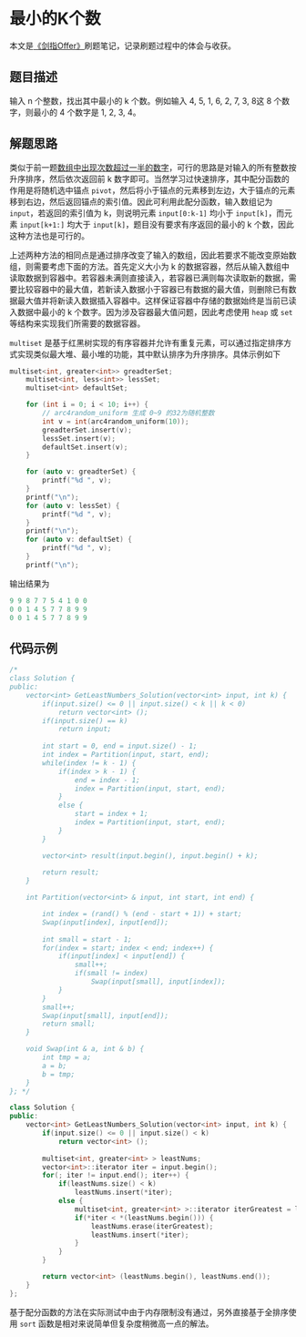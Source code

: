 # 最小的K个数

本文是[《剑指Offer》](https://www.nowcoder.com/ta/coding-interviews?page=1)刷题笔记，记录刷题过程中的体会与收获。

## 题目描述

输入 n 个整数，找出其中最小的 k 个数。例如输入 4, 5, 1, 6, 2, 7, 3, 8这 8 个数字，则最小的 4 个数字是 1, 2, 3, 4。

## 解题思路

类似于前一题[数组中出现次数超过一半的数字]([https://github.com/bhsimon0810/CodingInterviews/tree/master/028-%E6%95%B0%E7%BB%84%E4%B8%AD%E5%87%BA%E7%8E%B0%E6%AC%A1%E6%95%B0%E8%B6%85%E8%BF%87%E4%B8%80%E5%8D%8A%E7%9A%84%E6%95%B0%E5%AD%97](https://github.com/bhsimon0810/CodingInterviews/tree/master/028-数组中出现次数超过一半的数字))，可行的思路是对输入的所有整数按升序排序，然后依次返回前 k 数字即可。当然学习过快速排序，其中配分函数的作用是将随机选中锚点 `pivot`，然后将小于锚点的元素移到左边，大于锚点的元素移到右边，然后返回锚点的索引值。因此可利用此配分函数，输入数组记为`input`，若返回的索引值为 k，则说明元素 `input[0:k-1]` 均小于 `input[k]`，而元素 `input[k+1:]` 均大于 `input[k]`，题目没有要求有序返回的最小的 k 个数，因此这种方法也是可行的。

上述两种方法的相同点是通过排序改变了输入的数组，因此若要求不能改变原始数组，则需要考虑下面的方法。首先定义大小为 k 的数据容器，然后从输入数组中读取数据到容器中。若容器未满则直接读入，若容器已满则每次读取新的数据，需要比较容器中的最大值，若新读入数据小于容器已有数据的最大值，则删除已有数据最大值并将新读入数据插入容器中。这样保证容器中存储的数据始终是当前已读入数据中最小的 k 个数字。因为涉及容器最大值问题，因此考虑使用 `heap` 或 `set` 等结构来实现我们所需要的数据容器。

`multiset` 是基于红黑树实现的有序容器并允许有重复元素，可以通过指定排序方式实现类似最大堆、最小堆的功能，其中默认排序为升序排序。具体示例如下

```C++
multiset<int, greater<int>> greadterSet;
    multiset<int, less<int>> lessSet;
    multiset<int> defaultSet;

    for (int i = 0; i < 10; i++) {
        // arc4random_uniform 生成 0~9 的32为随机整数
        int v = int(arc4random_uniform(10));
        greadterSet.insert(v);
        lessSet.insert(v);
        defaultSet.insert(v);
    }

    for (auto v: greadterSet) {
        printf("%d ", v);
    }
    printf("\n");
    for (auto v: lessSet) {
        printf("%d ", v);
    }
    printf("\n");
    for (auto v: defaultSet) {
        printf("%d ", v);
    }
    printf("\n");
```

输出结果为

```C++
9 9 8 7 7 5 4 1 0 0 
0 0 1 4 5 7 7 8 9 9 
0 0 1 4 5 7 7 8 9 9 
```

## 代码示例

```C++
/*
class Solution {
public:
    vector<int> GetLeastNumbers_Solution(vector<int> input, int k) {
        if(input.size() <= 0 || input.size() < k || k < 0)
            return vector<int> ();
        if(input.size() == k)
            return input;
        
        int start = 0, end = input.size() - 1;
        int index = Partition(input, start, end);
        while(index != k - 1) {
            if(index > k - 1) {
                end = index - 1;
                index = Partition(input, start, end);
            }
            else {
                start = index + 1;
                index = Partition(input, start, end);
            }
        }

        vector<int> result(input.begin(), input.begin() + k);
        
        return result;
    }

    int Partition(vector<int> & input, int start, int end) {

        int index = (rand() % (end - start + 1)) + start;
        Swap(input[index], input[end]);
        
        int small = start - 1;
        for(index = start; index < end; index++) {
            if(input[index] < input[end]) {
                small++;
                if(small != index)
                    Swap(input[small], input[index]);
            }
        }
        small++;
        Swap(input[small], input[end]);
        return small;
    }

    void Swap(int & a, int & b) {
        int tmp = a;
        a = b;
        b = tmp;
    }
}; */

class Solution {
public:
    vector<int> GetLeastNumbers_Solution(vector<int> input, int k) {
        if(input.size() <= 0 || input.size() < k) 
            return vector<int> ();
        
        multiset<int, greater<int> > leastNums;
        vector<int>::iterator iter = input.begin();
        for(; iter != input.end(); iter++) {
            if(leastNums.size() < k)
                leastNums.insert(*iter);
            else {
                multiset<int, greater<int> >::iterator iterGreatest = leastNums.begin();
                if(*iter < *(leastNums.begin())) {
                    leastNums.erase(iterGreatest);
                    leastNums.insert(*iter);
                }
            }
        }

        return vector<int> (leastNums.begin(), leastNums.end());
    }
};
```

基于配分函数的方法在实际测试中由于内存限制没有通过，另外直接基于全排序使用 `sort` 函数是相对来说简单但复杂度稍微高一点的解法。

